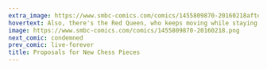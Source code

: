 ```yaml
---
extra_image: https://www.smbc-comics.com/comics/1455809870-20160218after.png
hovertext: Also, there's the Red Queen, who keeps moving while staying in the same place.
image: https://www.smbc-comics.com/comics/1455809870-20160218.png
next_comic: condemned
prev_comic: live-forever
title: Proposals for New Chess Pieces
---
```


